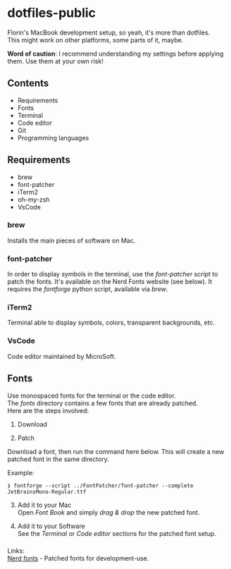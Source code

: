# dotfiles-public

Florin's MacBook development setup, so yeah, it's more than dotfiles.  
This might work on other platforms, some parts of it, maybe.

**Word of caution**: I recommend understanding my settings before applying them. Use them at your own risk!

## Contents

- Requirements
- Fonts
- Terminal
- Code editor
- Git
- Programming languages

## Requirements

- brew
- font-patcher
- iTerm2
- oh-my-zsh
- VsCode

### brew

Installs the main pieces of software on Mac.

### font-patcher

In order to display symbols in the terminal, use the _font-patcher_ script to patch the fonts. It's available on the Nerd Fonts website (see below). It requires the _fontforge_ python script, available via _brew_.

### iTerm2

Terminal able to display symbols, colors, transparent backgrounds, etc.

### VsCode

Code editor maintained by MicroSoft.

## Fonts

Use monospaced fonts for the terminal or the code editor.  
The _fonts_ directory contains a few fonts that are already patched.  
Here are the steps involved:

1. Download

2. Patch

Download a font, then run the command here below. This will create a new patched font in the same directory.

Example:

```
❯ fontforge --script ../FontPatcher/font-patcher --complete JetBrainsMono-Regular.ttf
```

3. Add it to your Mac  
   Open _Font Book_ and simply _drag & drop_ the new patched font.

4. Add it to your Software  
   See the _Terminal_ or _Code editor_ sections for the patched font setup.

###

Links:  
[Nerd fonts](https://github.com/ryanoasis/nerd-fonts) - Patched fonts for development-use.
